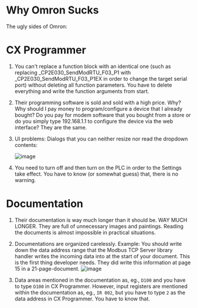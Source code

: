 # Why Omron Sucks
The ugly sides of Omron:

# CX Programmer

1. You can't replace a function block with an identical one (such as replacing _CP2E030_SendModRTU_F03_P1 with _CP2E030_SendModRTU_F03_P1EX in order to change the target serial port) without deleting all function parameters. You have to delete everything and write the function arguments from start. 

2. Their programming software is sold and sold with a high price. Why? Why should I pay money to program/configure a device that I already bought? Do you pay for modem software that you bought from a store or do you simply type 192.168.1.1 to configure the device via the web interface? They are the same. 

3. UI problems: Dialogs that you can neither resize nor read the dropdown contents: 

    ![image](https://user-images.githubusercontent.com/6639874/181508557-e8fdd219-6d88-40c1-b01d-18d6aa9b7c3f.png)

4. You need to turn off and then turn on the PLC in order to the Settings take effect. You have to know (or somewhat guess) that, there is no warning. 


# Documentation

1. Their documentation is way much longer than it should be. WAY MUCH LONGER. They are full of unnecessary images and paintings. Reading the documents is almost impossible in practical situations.

2. Documentations are organized carelessly. Example: You should write down the data address range that the Modbus TCP Server library handler writes the incoming data into at the start of your document. This is the first thing developer needs. They did write this information at page 15 in a 21-page-document. 
![image](https://user-images.githubusercontent.com/6639874/181598207-a0306175-6378-4914-8ae7-ba5013faf430.png)

3. Data areas mentioned in the documentation as, eg., `D100` and you have to type `D100` in CX Programmer. However, input registers are mentioned within the documentation as, eg., `IR 002`, but you have to type `2` as the data address in CX Programmer. You have to know that. 
